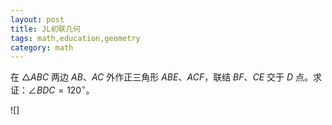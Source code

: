```yaml
---
layout: post 
title: JL初联几何
tags: math,education,geometry
category: math
---
```


在 $\triangle ABC$ 两边 $AB$、$AC$ 外作正三角形 $ABE$、$ACF$，联结 $BF$、$CE$ 交于 $D$ 点。求证：$\angle BDC = 120^\circ$。

![]